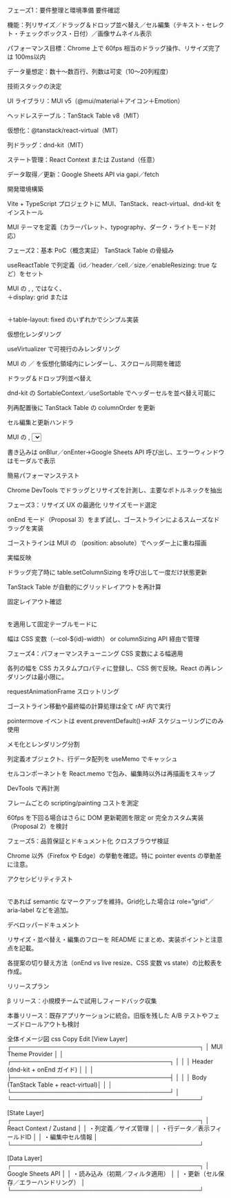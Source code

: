 フェーズ1：要件整理と環境準備
要件確認

機能：列リサイズ／ドラッグ＆ドロップ並べ替え／セル編集（テキスト・セレクト・チェックボックス・日付）／画像サムネイル表示

パフォーマンス目標：Chrome 上で 60fps 相当のドラッグ操作、リサイズ完了は 100ms以内

データ量想定：数十〜数百行、列数は可変（10〜20列程度）

技術スタックの決定

UI ライブラリ：MUI v5（@mui/material＋アイコン＋Emotion）

ヘッドレステーブル：TanStack Table v8（MIT）

仮想化：@tanstack/react-virtual（MIT）

列ドラッグ：dnd-kit（MIT）

ステート管理：React Context または Zustand（任意）

データ取得／更新：Google Sheets API via gapi／fetch

開発環境構築

Vite + TypeScript プロジェクトに MUI、TanStack、react-virtual、dnd-kit をインストール

MUI テーマを定義（カラーパレット、typography、ダーク・ライトモード対応）

フェーズ2：基本 PoC（概念実証）
TanStack Table の骨組み

useReactTable で列定義（id／header／cell／size／enableResizing: true など）をセット

MUI の <Table>, <TableHead>, <TableBody> ではなく、<div>＋display: grid または <table>＋table-layout: fixed のいずれかでシンプル実装

仮想化レンダリング

useVirtualizer で可視行のみレンダリング

MUI の <TableRow>／<TableCell> を仮想化領域内にレンダーし、スクロール同期を確認

ドラッグ＆ドロップ列並べ替え

dnd-kit の SortableContext／useSortable でヘッダーセルを並べ替え可能に

列再配置後に TanStack Table の columnOrder を更新

セル編集と更新ハンドラ

MUI の <TextField>, <Select>, <Checkbox> コンポーネントをセルレンダラとして差し込み

書き込みは onBlur／onEnter→Google Sheets API 呼び出し、エラーウィンドウはモーダルで表示

簡易パフォーマンステスト

Chrome DevTools でドラッグとリサイズを計測し、主要なボトルネックを抽出

フェーズ3：リサイズ UX の最適化
リサイズモード選定

onEnd モード（Proposal 3）をまず試し、ゴーストラインによるスムーズなドラッグを実装

ゴーストラインは MUI の <Box>（position: absolute）でヘッダー上に重ね描画

実幅反映

ドラッグ完了時に table.setColumnSizing を呼び出して一度だけ状態更新

TanStack Table が自動的にグリッドレイアウトを再計算

固定レイアウト確認

<Table sx={{ tableLayout: 'fixed' }}> を適用して固定テーブルモードに

幅は CSS 変数（--col-${id}-width） or columnSizing API 経由で管理

フェーズ4：パフォーマンスチューニング
CSS 変数による幅適用

各列の幅を CSS カスタムプロパティに登録し、CSS 側で反映。React の再レンダリングは最小限に。

requestAnimationFrame スロットリング

ゴーストライン移動や最終幅の計算処理は全て rAF 内で実行

pointermove イベントは event.preventDefault()→rAF スケジューリングにのみ使用

メモ化とレンダリング分割

列定義オブジェクト、行データ配列を useMemo でキャッシュ

セルコンポーネントを React.memo で包み、編集時以外は再描画をスキップ

DevTools で再計測

フレームごとの scripting/painting コストを測定

60fps を下回る場合はさらに DOM 更新範囲を限定 or 完全カスタム実装（Proposal 2）を検討

フェーズ5：品質保証とドキュメント化
クロスブラウザ検証

Chrome 以外（Firefox や Edge）の挙動を確認。特に pointer events の挙動差に注意。

アクセシビリティテスト

<table> であれば semantic なマークアップを維持。Grid化した場合は role=”grid”／aria-label などを追加。

デベロッパードキュメント

リサイズ・並べ替え・編集のフローを README にまとめ、実装ポイントと注意点を記載。

各提案の切り替え方法（onEnd vs live resize、CSS 変数 vs state）の比較表を作成。

リリースプラン

β リリース：小規模チームで試用しフィードバック収集

本番リリース：既存アプリケーションに統合。旧版を残した A/B テストやフェーズドロールアウトも検討

全体イメージ図
css
Copy
Edit
[View Layer]
┌────────────────────────────────────────────┐
│ MUI Theme Provider                         │
│   ┌─────────────────────────────────────┐  │
│   │ Header (dnd-kit + onEnd ガイド)     │  │
│   ├─────────────────────────────────────┤  │
│   │ Body (TanStack Table + react-virtual)│ │
│   └─────────────────────────────────────┘  │
└────────────────────────────────────────────┘

[State Layer]
┌────────────────────────────────────────────┐
│ React Context / Zustand                   │
│   ・列定義／サイズ管理                     │
│   ・行データ／表示フィールドID            │
│   ・編集中セル情報                         │
└────────────────────────────────────────────┘

[Data Layer]
┌────────────────────────────────────────────┐
│ Google Sheets API                         │
│   ・読み込み（初期／フィルタ適用）        │
│   ・更新（セル保存／エラーハンドリング）  │
└────────────────────────────────────────────┘
